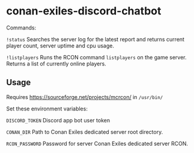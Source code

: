 # conan-exiles-discord-chatbot

Commands:

`!status` Searches the server log for the latest report and returns current player count, server uptime and cpu usage.

`!listplayers` Runs the RCON command `listplayers` on the game server. Returns a list of currently online players.

## Usage

Requires https://sourceforge.net/projects/mcrcon/ in `/usr/bin/`

Set these environment variables:

`DISCORD_TOKEN` Discord app bot user token

`CONAN_DIR` Path to Conan Exiles dedicated server root directory.

`RCON_PASSWORD` Password for server Conan Exiles dedicated server RCON.
